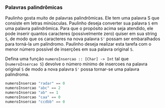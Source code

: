 ### Palavras palindrômicas
Paulinho gosta muito de palavras palindrômicas. Ele tem uma palavra S que consiste em letras minúsculas. Paulinho deseja converter sua palavra `S` em uma palavra palindrômica. Para que o propósito acima seja atendido, ele pode inserir quantos caracteres (possivelmente zero) quiser em sua string `S`, de modo que os caracteres na nova palavra `S'` possam ser embaralhados para torná-la um palíndromo. Paulinho deseja realizar esta tarefa com o menor número possível de inserções em sua palavra original `S`.

Defina uma função `numeroInsercao :: [Char] -> Int` tal que (`numeroInsercao S`) devolve o número mínimo de insercoes na palavra original `S` de modo a nova palavra `S'` possa tornar-se uma palavra palindroma.

```hs
numeroInsercao "radar" == 0
numeroInsercao "abc" == 2
numeroInsercao "ab" == 1
numeroInsercao "caa" == 0
numeroInsercao "ccdbb" == 0
```

